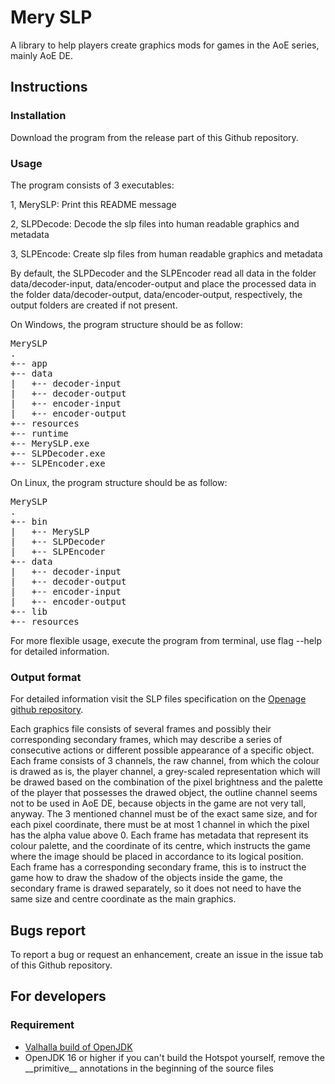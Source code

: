 # Mery SLP

A library to help players create graphics mods for games in the AoE series, mainly AoE DE.


## Instructions


### Installation

Download the program from the release part of this Github repository.


### Usage

The program consists of 3 executables:

1, MerySLP: Print this README message

2, SLPDecode: Decode the slp files into human readable graphics and metadata

3, SLPEncode: Create slp files from human readable graphics and metadata

By default, the SLPDecoder and the SLPEncoder read all data in the folder data/decoder-input, data/encoder-output and place the processed data in the folder data/decoder-output, data/encoder-output, respectively, the output folders are created if not present.

On Windows, the program structure should be as follow:

<pre>
MerySLP
.
+-- app
+-- data
|   +-- decoder-input
|   +-- decoder-output
|   +-- encoder-input
|   +-- encoder-output
+-- resources
+-- runtime
+-- MerySLP.exe
+-- SLPDecoder.exe
+-- SLPEncoder.exe
</pre>

On Linux, the program structure should be as follow:

<pre>
MerySLP
.
+-- bin
|   +-- MerySLP
|   +-- SLPDecoder
|   +-- SLPEncoder
+-- data
|   +-- decoder-input
|   +-- decoder-output
|   +-- encoder-input
|   +-- encoder-output
+-- lib
+-- resources
</pre>

For more flexible usage, execute the program from terminal, use flag --help for detailed information.


### Output format

For detailed information visit the SLP files specification on the [Openage github repository](https://github.com/SFTtech/openage/blob/master/doc/media/slp-files.md).

Each graphics file consists of several frames and possibly their corresponding secondary frames, which may describe a series of consecutive actions or different possible appearance of a specific object. Each frame consists of 3 channels, the raw channel, from which the colour is drawed as is, the player channel, a grey-scaled representation which will be drawed based on the combination of the pixel brightness and the palette of the player that possesses the drawed object, the outline channel seems not to be used in AoE DE, because objects in the game are not very tall, anyway. The 3 mentioned channel must be of the exact same size, and for each pixel coordinate, there must be at most 1 channel in which the pixel has the alpha value above 0. Each frame has metadata that represent its colour palette, and the coordinate of its centre, which instructs the game where the image should be placed in accordance to its logical position. Each frame has a corresponding secondary frame, this is to instruct the game how to draw the shadow of the objects inside the game, the secondary frame is drawed separately, so it does not need to have the same size and centre coordinate as the main graphics.


## Bugs report

To report a bug or request an enhancement, create an issue in the issue tab of this Github repository.


## For developers


### Requirement

- [Valhalla build of OpenJDK](https://github.com/openjdk/valhalla)
- OpenJDK 16 or higher if you can't build the Hotspot yourself, remove the \_\_primitive\_\_ annotations in the beginning of the source files

